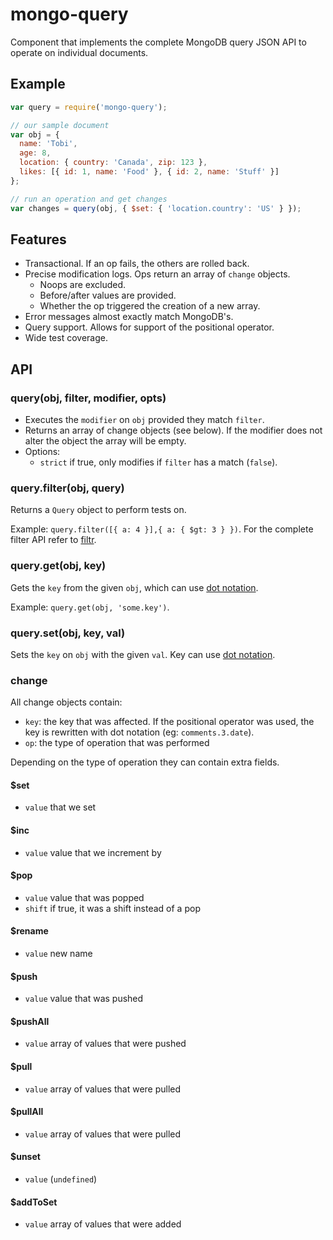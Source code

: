 
# mongo-query

Component that implements the complete MongoDB query JSON API to operate
on individual documents.

## Example

```js
var query = require('mongo-query');

// our sample document
var obj = {
  name: 'Tobi',
  age: 8,
  location: { country: 'Canada', zip: 123 },
  likes: [{ id: 1, name: 'Food' }, { id: 2, name: 'Stuff' }]
};

// run an operation and get changes
var changes = query(obj, { $set: { 'location.country': 'US' } });
```

## Features

- Transactional. If an op fails, the others are rolled back.
- Precise modification logs. Ops return an array of `change` objects.
  - Noops are excluded.
  - Before/after values are provided.
  - Whether the op triggered the creation of a new array.
- Error messages almost exactly match MongoDB's.
- Query support. Allows for support of the positional operator.
- Wide test coverage.

## API

### query(obj, filter, modifier, opts)

  - Executes the `modifier` on `obj` provided they match `filter`.
  - Returns an array of change objects (see below). If the modifier does
  not alter the object the array will be empty.
  - Options:
    - `strict` if true, only modifies if `filter` has a match (`false`).

### query.filter(obj, query)

  Returns a `Query` object to perform tests on.

  Example: `query.filter([{ a: 4 }],{ a: { $gt: 3 } })`. For the
  complete filter API refer to
  [filtr](https://github.com/logicalparadox/filtr/).

### query.get(obj, key)

  Gets the `key` from the given `obj`, which can use [dot
  notation](http://www.mongodb.org/display/DOCS/Dot+Notation+\(Reaching+into+Objects\)).

  Example: `query.get(obj, 'some.key')`.

### query.set(obj, key, val)

  Sets the `key` on `obj` with the given `val`. Key can use [dot
  notation](http://www.mongodb.org/display/DOCS/Dot+Notation+\(Reaching+into+Objects\)).

### change

  All change objects contain:
  - `key`: the key that was affected. If the positional operator was used,
    the key is rewritten with dot notation (eg: `comments.3.date`).
  - `op`: the type of operation that was performed

  Depending on the type of operation they can contain extra fields.

#### $set

  - `value` that we set

#### $inc

  - `value` value that we increment by

#### $pop

  - `value` value that was popped
  - `shift` if true, it was a shift instead of a pop

#### $rename

  - `value` new name

#### $push

  - `value` value that was pushed

#### $pushAll

  - `value` array of values that were pushed

#### $pull

  - `value` array of values that were pulled

#### $pullAll

  - `value` array of values that were pulled

#### $unset

  - `value` (`undefined`)

#### $addToSet

  - `value` array of values that were added

